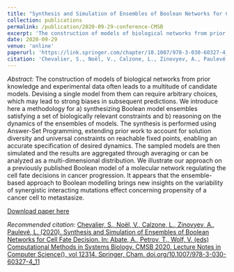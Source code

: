 ```yaml
---
title: "Synthesis and Simulation of Ensembles of Boolean Networks for Cell Fate Decision"
collection: publications
permalink: /publication/2020-09-29-conference-CMSB
excerpt: 'The construction of models of biological networks from prior knowledge and experimental data often leads to a multitude of candidate models. Devising a single model from them can require arbitrary choices, which may lead to strong biases in subsequent predictions. We introduce here a methodology for a) synthesizing Boolean model ensembles satisfying a set of biologically relevant constraints and b) reasoning on the dynamics of the ensembles of models. The synthesis is performed using Answer-Set Programming, extending prior work to account for solution diversity and universal constraints on reachable fixed points, enabling an accurate specification of desired dynamics. The sampled models are then simulated and the results are aggregated through averaging or can be analyzed as a multi-dimensional distribution. We illustrate our approach on a previously published Boolean model of a molecular network regulating the cell fate decisions in cancer progression. It appears that the ensemble-based approach to Boolean modelling brings new insights on the variability of synergistic interacting mutations effect concerning propensity of a cancer cell to metastasize.'
date: 2020-09-29
venue: 'online'
paperurl: 'https://link.springer.com/chapter/10.1007/978-3-030-60327-4_11'
citation: 'Chevalier, S., Noël, V., Calzone, L., Zinovyev, A., Paulevé, L. (2020). Synthesis and Simulation of Ensembles of Boolean Networks for Cell Fate Decision. In: Abate, A., Petrov, T., Wolf, V. (eds) Computational Methods in Systems Biology. CMSB 2020. Lecture Notes in Computer Science(), vol 12314. Springer, Cham. doi.org/10.1007/978-3-030-60327-4_11.'
---
```


*Abstract:* The construction of models of biological networks from prior knowledge and experimental data often leads to a multitude of candidate models. Devising a single model from them can require arbitrary choices, which may lead to strong biases in subsequent predictions. We introduce here a methodology for a) synthesizing Boolean model ensembles satisfying a set of biologically relevant constraints and b) reasoning on the dynamics of the ensembles of models. The synthesis is performed using Answer-Set Programming, extending prior work to account for solution diversity and universal constraints on reachable fixed points, enabling an accurate specification of desired dynamics. The sampled models are then simulated and the results are aggregated through averaging or can be analyzed as a multi-dimensional distribution. We illustrate our approach on a previously published Boolean model of a molecular network regulating the cell fate decisions in cancer progression. It appears that the ensemble-based approach to Boolean modelling brings new insights on the variability of synergistic interacting mutations effect concerning propensity of a cancer cell to metastasize.

[Download paper here](http://stephaniechevalier.github.io/files/cmsb2020.pdf)

*Recommended citation:* [Chevalier, S., Noël, V., Calzone, L., Zinovyev, A., Paulevé, L. (2020). Synthesis and Simulation of Ensembles of Boolean Networks for Cell Fate Decision. In: Abate, A., Petrov, T., Wolf, V. (eds) Computational Methods in Systems Biology. CMSB 2020. Lecture Notes in Computer Science(), vol 12314. Springer, Cham. doi.org/10.1007/978-3-030-60327-4_11](http://stephaniechevalier.github.io/files/cmsb2020.bib)
